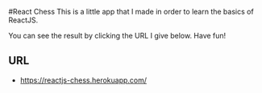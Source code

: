 #React Chess
This is a little app that I made in order to learn the basics of ReactJS.

You can see the result by clicking the URL I give below. Have fun!

## URL
- https://reactjs-chess.herokuapp.com/